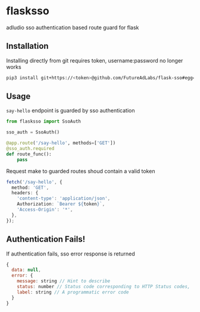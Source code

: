 # flasksso

adludio sso authentication based route guard for flask

## Installation

Installing directly from git requires token, username:password no longer works

```bash
pip3 install git+https://<token>@github.com/FutureAdLabs/flask-sso#egg=flask-sso
```

## Usage

`say-hello` endpoint is guarded by sso authentication

```python
from flasksso import SsoAuth

sso_auth = SsoAuth()

@app.route('/say-hello', methods=['GET'])
@sso_auth.required
def route_func():
    pass
```

Request make to guarded routes shoud contain a valid token

```typescript
fetch('/say-hello', {
  method: 'GET',
  headers: {
    'content-type': 'application/json',
    Authorization: `Bearer ${token}`,
    'Access-Origin': '*',
  },
});
```

## Authentication Fails!
If authentication fails, sso error response is returned
```javascript
{
  data: null,
  error: {
    message: string // Hint to describe
    status: number // Status code corresponding to HTTP Status codes,
    label: string // A programmatic error code
  }
}

```


